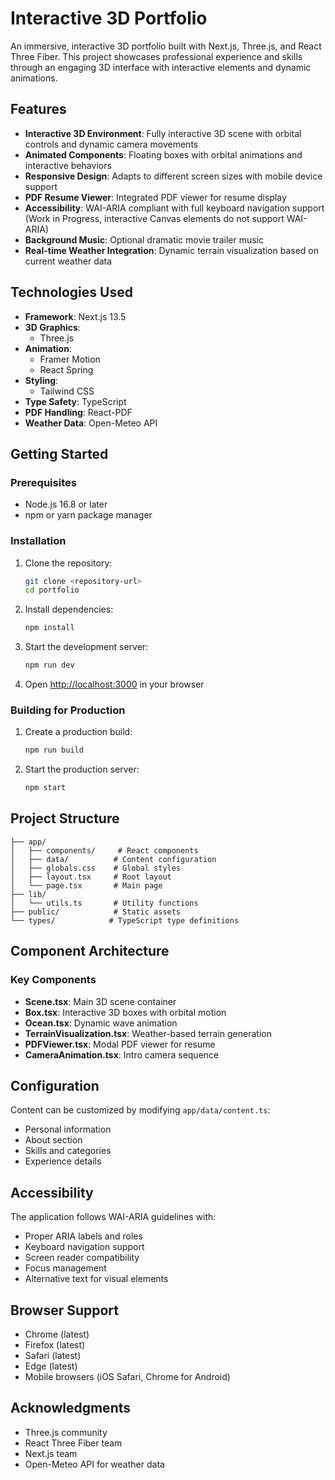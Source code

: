 # Interactive 3D Portfolio

An immersive, interactive 3D portfolio built with Next.js, Three.js, and React Three Fiber. This project showcases professional experience and skills through an engaging 3D interface with interactive elements and dynamic animations.

## Features

- **Interactive 3D Environment**: Fully interactive 3D scene with orbital controls and dynamic camera movements
- **Animated Components**: Floating boxes with orbital animations and interactive behaviors
- **Responsive Design**: Adapts to different screen sizes with mobile device support
- **PDF Resume Viewer**: Integrated PDF viewer for resume display
- **Accessibility**: WAI-ARIA compliant with full keyboard navigation support (Work in Progress, interactive Canvas elements do not support WAI-ARIA)
- **Background Music**: Optional dramatic movie trailer music
- **Real-time Weather Integration**: Dynamic terrain visualization based on current weather data

## Technologies Used

- **Framework**: Next.js 13.5
- **3D Graphics**:
  - Three.js
- **Animation**:
  - Framer Motion
  - React Spring
- **Styling**:
  - Tailwind CSS
- **Type Safety**: TypeScript
- **PDF Handling**: React-PDF
- **Weather Data**: Open-Meteo API

## Getting Started

### Prerequisites

- Node.js 16.8 or later
- npm or yarn package manager

### Installation

1. Clone the repository:
   ```bash
   git clone <repository-url>
   cd portfolio
   ```

2. Install dependencies:
   ```bash
   npm install
   ```

3. Start the development server:
   ```bash
   npm run dev
   ```

4. Open [http://localhost:3000](http://localhost:3000) in your browser

### Building for Production

1. Create a production build:
   ```bash
   npm run build
   ```

2. Start the production server:
   ```bash
   npm start
   ```

## Project Structure

```
├── app/
│   ├── components/     # React components
│   ├── data/          # Content configuration
│   ├── globals.css    # Global styles
│   ├── layout.tsx     # Root layout
│   └── page.tsx       # Main page
├── lib/
│   └── utils.ts       # Utility functions
├── public/            # Static assets
└── types/            # TypeScript type definitions
```

## Component Architecture

### Key Components

- **Scene.tsx**: Main 3D scene container
- **Box.tsx**: Interactive 3D boxes with orbital motion
- **Ocean.tsx**: Dynamic wave animation
- **TerrainVisualization.tsx**: Weather-based terrain generation
- **PDFViewer.tsx**: Modal PDF viewer for resume
- **CameraAnimation.tsx**: Intro camera sequence

## Configuration

Content can be customized by modifying `app/data/content.ts`:

- Personal information
- About section
- Skills and categories
- Experience details

## Accessibility

The application follows WAI-ARIA guidelines with:

- Proper ARIA labels and roles
- Keyboard navigation support
- Screen reader compatibility
- Focus management
- Alternative text for visual elements

## Browser Support

- Chrome (latest)
- Firefox (latest)
- Safari (latest)
- Edge (latest)
- Mobile browsers (iOS Safari, Chrome for Android)

## Acknowledgments

- Three.js community
- React Three Fiber team
- Next.js team
- Open-Meteo API for weather data
